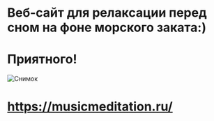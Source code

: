 # Веб-сайт для релаксации перед сном на фоне морского заката:) 
# Приятного!

![Снимок](https://user-images.githubusercontent.com/56756554/91655002-31487100-eab6-11ea-8222-5f261f501930.PNG)

# https://musicmeditation.ru/


